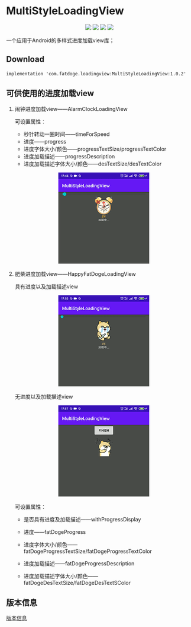 # MultiStyleLoadingView #
<p align="center">
    <img src="https://img.shields.io/badge/version-1.0.2-brightgreen.svg">
    <img src="https://img.shields.io/badge/build%20-passing-brightgreen.svg">
    <img src="https://img.shields.io/badge/license-Apache--2.0-blue.svg">
    <img src="https://img.shields.io/badge/Author-HappyFatDoge-orange.svg">
</p>

一个应用于Android的多样式进度加载view库；

## Download ##

```
implementation 'com.fatdoge.loadingview:MultiStyleLoadingView:1.0.2'
```

##  可供使用的进度加载view ##

1. 闹钟进度加载view——AlarmClockLoadingView

   可设置属性：

   * 秒针转动一圈时间——timeForSpeed
   * 进度——progress
   * 进度字体大小/颜色——progressTextSize/progressTextColor
   * 进度加载描述——progressDescription
   * 进度加载描述字体大小/颜色——desTextSize/desTextColor

   <p align="center">
       <img src="https://github.com/FatWood/MultiStyleLoadingView/blob/master/art/alarm_clock.gif">
   </p>

2. 肥柴进度加载view——HappyFatDogeLoadingView

   具有进度以及加载描述view

   <p align="center">
       <img src="https://github.com/FatWood/MultiStyleLoadingView/blob/master/art/fat_doge_with_loading.gif">
   </p>

   无进度以及加载描述view

   <p align="center">
       <img src="https://github.com/FatWood/MultiStyleLoadingView/blob/master/art/fat_doge_without_loading.gif">
   </p>

   可设置属性：

   * 是否具有进度及加载描述——withProgressDisplay

   * 进度——fatDogeProgress
   
   * 进度字体大小/颜色——fatDogeProgressTextSize/fatDogeProgressTextColor
   
   * 进度加载描述——fatDogeProgressDescription
   
   * 进度加载描述字体大小/颜色——fatDogeDesTextSize/fatDogeDesTextSColor
   
     

## 版本信息 ##

[版本信息](https://github.com/FatWood/MultiStyleLoadingView/blob/master/VERSION.md)

